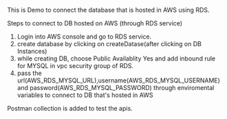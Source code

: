 This is Demo to connect the database that is hosted in AWS using RDS.

Steps to connect to DB hosted on AWS (through RDS service)

1. Login into AWS console and go to RDS service.
2. create database by clicking on createDatase(after clicking on DB Instances)
3. while creating DB, choose Public Availablity Yes and add inbound rule for MYSQL in vpc security group of RDS.
4. pass the url(AWS_RDS_MYSQL_URL),username(AWS_RDS_MYSQL_USERNAME) and password(AWS_RDS_MYSQL_PASSWORD) through enviromental variables to connect to DB that's hosted in AWS


Postman collection is added to test the apis.
